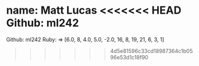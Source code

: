 name: Matt Lucas
<<<<<<< HEAD
Github: ml242
=======
Github: ml242
Ruby: => [6.0, 8, 4.0, 5.0, -2.0, 16, 8, 19, 21, 6, 3, 1]
>>>>>>> 4d5e81596c33cd18987364c1b0596e53d1c18f90
